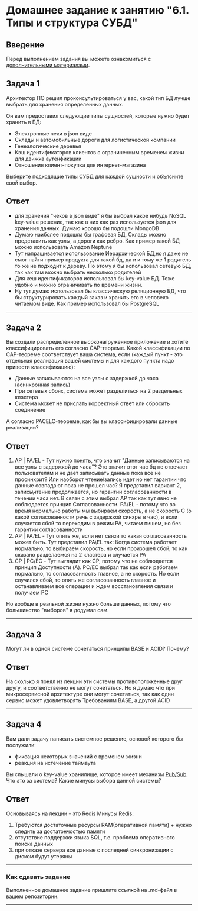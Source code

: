 # Домашнее задание к занятию "6.1. Типы и структура СУБД"

## Введение

Перед выполнением задания вы можете ознакомиться с 
[дополнительными материалами](https://github.com/netology-code/virt-homeworks/tree/master/additional/README.md).

## Задача 1

Архитектор ПО решил проконсультироваться у вас, какой тип БД 
лучше выбрать для хранения определенных данных.

Он вам предоставил следующие типы сущностей, которые нужно будет хранить в БД:

- Электронные чеки в json виде
- Склады и автомобильные дороги для логистической компании
- Генеалогические деревья
- Кэш идентификаторов клиентов с ограниченным временем жизни для движка аутенфикации
- Отношения клиент-покупка для интернет-магазина

Выберите подходящие типы СУБД для каждой сущности и объясните свой выбор.

## Ответ

- для хранения "чеков в json виде" я бы выбрал какое нибудь NoSQL key-value решение, так как в них как раз используется json для хранения данных. Думаю хорошо бы подошли MongoDB
- Думаю наиболее подошла бы графовая БД, Склады можно представить как узлы, а дороги как ребро. Как пример такой БД можно использовать Amazon Neptune
- Тут напрашивается использование Иерархической БД,но я даже не смог найти пример продукта для такой бд, да и к тому же 1 родитель то же не подходит к дереву. По этому я бы использовал сетевую БД, так как там можно выбрать несколько родителей
- Для кеш идентификаторов использовал бы key-value БД. Тоже удобно и можно ограничивать по времени жизни.
- Ну тут думаю использовал бы классическую реляционную БД, что бы структурировать каждый заказ и хранить его в человеко читаемом виде. Как пример использовал бы PostgreSQL
---

## Задача 2

Вы создали распределенное высоконагруженное приложение и хотите классифицировать его согласно 
CAP-теореме. Какой классификации по CAP-теореме соответствует ваша система, если 
(каждый пункт - это отдельная реализация вашей системы и для каждого пункта надо привести классификацию):

- Данные записываются на все узлы с задержкой до часа (асинхронная запись)
- При сетевых сбоях, система может разделиться на 2 раздельных кластера
- Система может не прислать корректный ответ или сбросить соединение

А согласно PACELC-теореме, как бы вы классифицировали данные реализации?

## Ответ
1. AP | PA/EL - Тут нужно понять, что значит "Данные записываются на все узлы с задержкой до часа"? Это значит этот час бд не отвечает пользователям и не дает записывать данные пока все не просинхрит? Или наоборот чтение\запись идет но нет гарантии что данные совпадают пока не прошел час? Я представил вариант 2, запись\чтение продолжается, но гарантии согласованности в течении часа нет. В связи с этим выбрал AP так как тут явно не соблюдается принцип Согласованности. PA/EL - потому что во время нормально работы мы выбираем скорость, а не скорость C (о какой согласованности речь с задержкой синхры в час), и если случается сбой то переходим в режим PA, читаем пишем, но без гарантии согласованности
2. AP | PA/EL - Тут опять же, если нет связи то какая согласованность может быть. Тут представил PA\EL так: Когда система работает нормально, то выбираем скорость, но если произошел сбой, то как сказано разделаемся на 2 кластера и случается PA
3. CP | PC/EC - Тут выглядит как CP, потому что не соблюдается принцип Доступности (A). PC/EC выбрал так как если работаем нормально, то согласованность главное, а не скорость. Но если случился сбой, то опять же согласованность главное и останавливаем все операции и ждем восстановления связи и получаем PC

Но вообще в реальной жизни нужно больше данных, потому что большинство "выборов" я додумал сам.

---

## Задача 3

Могут ли в одной системе сочетаться принципы BASE и ACID? Почему?

## Ответ

На сколько я понял из лекции эти системы противоположенные друг другу, 
и соответственно не могут сочетаться. Но я думаю что при микросервисной архитектуре они могут сочетаться, так как один сервис может удовлетворять Требованиям BASE, а другой ACID

---

## Задача 4

Вам дали задачу написать системное решение, основой которого бы послужили:

- фиксация некоторых значений с временем жизни
- реакция на истечение таймаута

Вы слышали о key-value хранилище, которое имеет механизм [Pub/Sub](https://habr.com/ru/post/278237/). 
Что это за система? Какие минусы выбора данной системы?

## Ответ

Основываясь на лекции - это Redis
    Минусы Redis:
1. Требуются достаточные ресурсы RAM(оперативной памяти) + нужно следить за достатончостью памяти 
2. отсутствие поддержки  языка SQL, т.е. проблема оперативного поиска данных  
3. при отказе сервера все данные с последней синхронизации с диском будут утеряны
    
---

### Как cдавать задание

Выполненное домашнее задание пришлите ссылкой на .md-файл в вашем репозитории.

---
